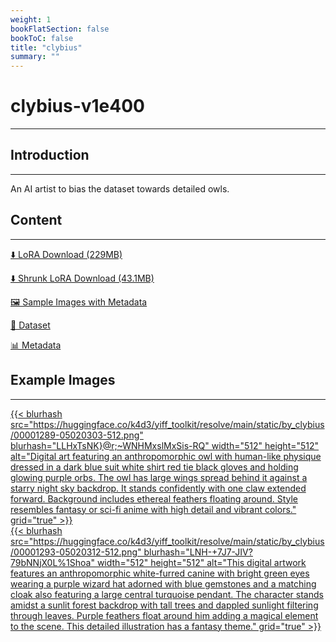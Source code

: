 ```yaml
---
weight: 1
bookFlatSection: false
bookToC: false
title: "clybius"
summary: ""
---
```


<!--markdownlint-disable MD025 MD033 -->

# clybius-v1e400

---

## Introduction

---

An AI artist to bias the dataset towards detailed owls.

## Content

---

[⬇️ LoRA Download (229MB)](https://huggingface.co/k4d3/yiff_toolkit/resolve/main/ponyxl_loras/by_clybius-v1e400.safetensors?download=true)

[⬇️ Shrunk LoRA Download (43.1MB)](https://huggingface.co/k4d3/yiff_toolkit/resolve/main/ponyxl_loras_shrunk_2/by_clybius-v1e400_frockpt1_th-3.55.safetensors?download=true)

[🖼️ Sample Images with Metadata](https://huggingface.co/k4d3/yiff_toolkit/tree/main/static/{})

[📐 Dataset](https://huggingface.co/datasets/k4d3/furry/tree/main/by_clybius)

[📊 Metadata](https://huggingface.co/k4d3/yiff_toolkit/raw/main/ponyxl_loras/by_clybius-v1e400.json)

## Example Images

---
<div class="image-grid">
  <div class="image-grid-container">
    <a href="https://huggingface.co/k4d3/yiff_toolkit/resolve/main/static/by_clybius/00001289-05020303.png">
      {{< blurhash
        src="https://huggingface.co/k4d3/yiff_toolkit/resolve/main/static/by_clybius/00001289-05020303-512.png"
        blurhash="LLHxTsNK}@r;~WNHMxslMxSis-RQ"
        width="512"
        height="512"
        alt="Digital art featuring an anthropomorphic owl with human-like physique dressed in a dark blue suit white shirt red tie black gloves and holding glowing purple orbs. The owl has large wings spread behind it against a starry night sky backdrop. It stands confidently with one claw extended forward. Background includes ethereal feathers floating around. Style resembles fantasy or sci-fi anime with high detail and vibrant colors."
        grid="true"
      >}}
    </a>
  </div>
</div>
<div class="image-grid">
  <div class="image-grid-container">
    <a href="https://huggingface.co/k4d3/yiff_toolkit/resolve/main/static/by_clybius/00001293-05020312.png">
      {{< blurhash
        src="https://huggingface.co/k4d3/yiff_toolkit/resolve/main/static/by_clybius/00001293-05020312-512.png"
        blurhash="LNH-+7J7-JIV?79bNNjX0L%1Shoa"
        width="512"
        height="512"
        alt="This digital artwork features an anthropomorphic white-furred canine with bright green eyes wearing a purple wizard hat adorned with blue gemstones and a matching cloak also featuring a large central turquoise pendant. The character stands amidst a sunlit forest backdrop with tall trees and dappled sunlight filtering through leaves. Purple feathers float around him adding a magical element to the scene. This detailed illustration has a fantasy theme."
        grid="true"
      >}}
    </a>
  </div>
</div>
